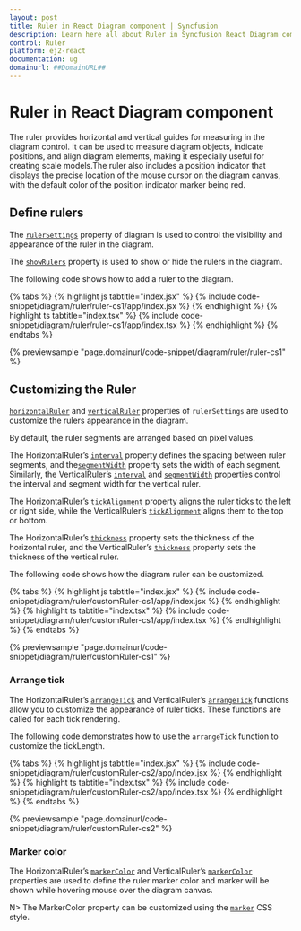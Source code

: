 ```yaml
---
layout: post
title: Ruler in React Diagram component | Syncfusion
description: Learn here all about Ruler in Syncfusion React Diagram component of Syncfusion Essential JS 2 and more.
control: Ruler 
platform: ej2-react
documentation: ug
domainurl: ##DomainURL##
---
```


# Ruler in React Diagram component

The ruler provides horizontal and vertical guides for measuring in the diagram control. It can be used to measure diagram objects, indicate positions, and align diagram elements, making it especially useful for creating scale models.The ruler also includes a position indicator that displays the precise location of the mouse cursor on the diagram canvas, with the default color of the position indicator marker being red.

## Define rulers

The [`rulerSettings`](https://ej2.syncfusion.com/react/documentation/api/diagram/rulerSettings/) property of diagram is used to control the visibility and appearance of the ruler in the diagram.

The [`showRulers`](https://ej2.syncfusion.com/react/documentation/api/diagram/rulerSettings/#showrulers) property is used to show or hide the rulers in the diagram.


The following code shows how to add a ruler to the diagram.

{% tabs %}
{% highlight js tabtitle="index.jsx" %}
{% include code-snippet/diagram/ruler/ruler-cs1/app/index.jsx %}
{% endhighlight %}
{% highlight ts tabtitle="index.tsx" %}
{% include code-snippet/diagram/ruler/ruler-cs1/app/index.tsx %}
{% endhighlight %}
{% endtabs %}

{% previewsample "page.domainurl/code-snippet/diagram/ruler/ruler-cs1" %}

## Customizing the Ruler

[`horizontalRuler`](https://ej2.syncfusion.com/react/documentation/api/diagram/rulerSettings/#horizontalruler) and [`verticalRuler`](https://ej2.syncfusion.com/react/documentation/api/diagram/rulerSettings/#verticalruler) properties of `rulerSettings` are used to customize the rulers appearance in the diagram.


By default, the ruler segments are arranged based on pixel values.

The HorizontalRuler’s [`interval`](https://ej2.syncfusion.com/react/documentation/api/diagram/diagramRuler/#interval) property defines the spacing between ruler segments, and the[`segmentWidth`](https://ej2.syncfusion.com/react/documentation/api/diagram/diagramRuler/#segmentwidth) property sets the width of each segment. Similarly, the VerticalRuler’s  [`interval`](https://ej2.syncfusion.com/react/documentation/api/diagram/diagramRuler/#interval) and [`segmentWidth`](https://ej2.syncfusion.com/react/documentation/api/diagram/diagramRuler/#segmentwidth) properties control the interval and segment width for the vertical ruler.

The HorizontalRuler’s [`tickAlignment`](https://ej2.syncfusion.com/react/documentation/api/diagram/diagramRuler/#tickalignment) property aligns the ruler ticks to the left or right side, while the VerticalRuler’s  [`tickAlignment`](https://ej2.syncfusion.com/react/documentation/api/diagram/diagramRuler/#tickalignment) aligns them to the top or bottom.

The HorizontalRuler’s [`thickness`](https://ej2.syncfusion.com/react/documentation/api/diagram/diagramRuler/#thickness) property sets the thickness of the horizontal ruler, and the VerticalRuler’s [`thickness`](https://ej2.syncfusion.com/react/documentation/api/diagram/diagramRuler/#thickness) property sets the thickness of the vertical ruler.

The following code shows how the diagram ruler can be customized.

{% tabs %}
{% highlight js tabtitle="index.jsx" %}
{% include code-snippet/diagram/ruler/customRuler-cs1/app/index.jsx %}
{% endhighlight %}
{% highlight ts tabtitle="index.tsx" %}
{% include code-snippet/diagram/ruler/customRuler-cs1/app/index.tsx %}
{% endhighlight %}
{% endtabs %}

{% previewsample "page.domainurl/code-snippet/diagram/ruler/customRuler-cs1" %}


### Arrange tick

The HorizontalRuler’s [`arrangeTick`](https://ej2.syncfusion.com/react/documentation/api/diagram/diagramRuler/#arrangetick) and VerticalRuler’s [`arrangeTick`](https://ej2.syncfusion.com/react/documentation/api/diagram/diagramRuler/#arrangetick) functions allow you to customize the appearance of ruler ticks. These functions are called for each tick rendering.

The following code demonstrates how to use the `arrangeTick` function to customize the tickLength.

{% tabs %}
{% highlight js tabtitle="index.jsx" %}
{% include code-snippet/diagram/ruler/customRuler-cs2/app/index.jsx %}
{% endhighlight %}
{% highlight ts tabtitle="index.tsx" %}
{% include code-snippet/diagram/ruler/customRuler-cs2/app/index.tsx %}
{% endhighlight %}
{% endtabs %}

{% previewsample "page.domainurl/code-snippet/diagram/ruler/customRuler-cs2" %}

### Marker color

The HorizontalRuler’s [`markerColor`](https://ej2.syncfusion.com/react/documentation/api/diagram/diagramRuler/#markercolor) and VerticalRuler’s [`markerColor`](https://ej2.syncfusion.com/react/documentation/api/diagram/diagramRuler/#markercolor) properties are used to define the ruler marker color and marker will be shown while hovering mouse over the diagram canvas.

N>  The MarkerColor property can be customized using the [`marker`](./style/#customizing-the-ruler) CSS style.